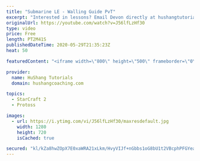 ```yaml
---
title: "Submarine LE - Walling Guide PvT"
excerpt: "Interested in lessons? Email Devon directly at hushangtutorials@outlook.com ------------------------------------------------------------------------------------------------------- Want to support HuShang Tutorials directly? Patreon is a website where you can contribute a monthly donation that will help"
originalUrl: https://youtube.com/watch?v=J56lfLzHf30
type: video
price: Free
length: PT2M41S
publishedDateTime: 2020-05-29T21:35:23Z
heat: 50

featuredContent: "<iframe width=\"800\" height=\"500\" frameborder=\"0\" src=\"https://www.youtube.com/embed/J56lfLzHf30\" allow=\"accelerometer; autoplay; encrypted-media; gyroscope; picture-in-picture\" allowfullscreen></iframe>"

provider:
  name: HuShang Tutorials
  domain: hushangcoaching.com

topics:
  - StarCraft 2
  - Protoss

images:
  - url: https://i.ytimg.com/vi/J56lfLzHf30/maxresdefault.jpg
    width: 1280
    height: 720
    isCached: true

secured: "kl/kZa8hwZOpX7E0xaWRA21xLkm/HvyVIJf+nGbbs1oG8bU1t2VBcphPFGYeakQSG214i88Ynb1ZrHnAkgyUQgIv//LJapwP12naJ4YLyiR2vN+oIV12T3FYDm72tgUNJ3ydzK6KWJP9bk7w2r/mx0p3Qsv8CDb+x+LIL5X5mnnBotr0CkEbXjP1kv8GdEBfL7+hruPW9H58dqWQa/DLsnvzrryw+2DPWuep7fE4QdsYqA1GPwVexx7dhSzrnNVwOMZvy9S2t3EVf3kYjcgsT9EPKXe1mFlJplh4wBt8zaoT+naZe9ncV2/Gqm2OV+4vQskiu0Vk04tCQxeppEJWZMVoL4m+C0biwzyyBvcOV/TEehlJJd1GNX0Loy6LWbH+QcSCfQcFH80nLn9Uheg+T9XFiC69/NCsbhNmb9MQr2U=;rWcd4s7y9MVdi0zg6T+4Jg=="
---
```


